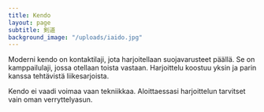 ```yaml
---
title: Kendo
layout: page
subtitle: 剣道
background_image: "/uploads/iaido.jpg"
---
```


Moderni kendo on kontaktilaji, jota harjoitellaan suojavarusteet päällä. Se on kamppailulaji, jossa otellaan toista vastaan. Harjoittelu koostuu yksin ja parin kanssa tehtävistä liikesarjoista.

Kendo ei vaadi voimaa vaan tekniikkaa. Aloittaessasi harjoittelun tarvitset vain oman verryttelyasun.
